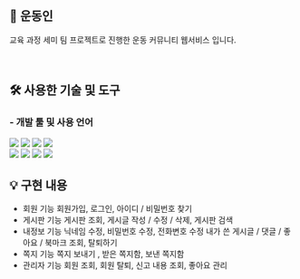 ## 📌 운동인
교육 과정 세미 팀 프로젝트로 진행한 운동 커뮤니티 웹서비스 입니다. <br />
<br /> <br />

## 🛠 사용한 기술 및 도구
### - 개발 툴 및 사용 언어
  <img src="https://img.shields.io/badge/HTML5-orange?style=flat-square&logo=HTML5&logoColor=white"/></a>
  <img src="https://img.shields.io/badge/CSS3-blue?style=flat-square&logo=CSS3&logoColor=white"/></a>
  <img src="https://img.shields.io/badge/JavaScript-yellow?style=flat-square&logo=JavaScript&logoColor=white"/></a>
  <img src="https://img.shields.io/badge/Java-blue?style=flat-square&logo=OpenJDK&logoColor=white"/></a> <br>
  <img src="https://img.shields.io/badge/Apache Tomcat-F8DC75?style=flat-square&logo=Apache Tomcat&logoColor=white"/></a>
  <img src="https://img.shields.io/badge/Oracle-red?style=flat-square&logo=Oracle&logoColor=white"/></a>
  <img src="https://img.shields.io/badge/GitHub-black?style=flat-square&logo=GitHub&logoColor=white"/></a>
  <img src="https://img.shields.io/badge/Sourcetree-blue?style=flat-square&logo=Sourcetree&logoColor=white"/></a>
  

## 💡 구현 내용
- 회원 기능
   회원가입, 로그인, 아이디 / 비밀번호 찾기
- 게시판 기능
   게시판 조회, 게시글 작성 / 수정 / 삭제, 게시판 검색
- 내정보 기능
   닉네임 수정, 비밀번호 수정, 전화변호 수정 
   내가 쓴 게시글 / 댓글 / 좋아요 / 북마크 조회, 
   탈퇴하기
- 쪽지 기능
   쪽지 보내기 , 받은 쪽지함, 보낸 쪽지함  
- 관리자 기능
   회원 조회, 회원 탈퇴, 신고 내용 조회, 좋아요 관리
